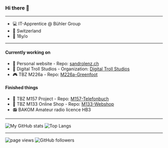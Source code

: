 ### Hi there 👋

---

- 💻 IT-Apprentice @ Bühler Group
- 🏡 Switzerland
- 🍰 18y/o

---
#### Currently working on
- 🎫 Personal website - Repo: [sandrolenz.ch](https://github.com/sandrolenz/sandrolenz.ch)
- 🧱 Digital Troll Studios - Organization: [Digital Troll Studios](https://github.com/digitaltrollstudios)
- 🎮 TBZ M226a - Repo: [M226a-Greenfoot](https://github.com/sandrolenz/M226a-Greenfoot)

#### Finished things
- 📗 TBZ M157 Project - Repo: [M157-Telefonbuch](https://github.com/sandrolenz/M157-Telefonbuch)
- 🛒 TBZ M133 Online Shop - Repo: [M133-Webshop](https://github.com/sandrolenz/M133-Webshop)
- 📻 BAKOM Amateur radio licence HB3
---

![My GitHub stats](https://github-readme-stats.vercel.app/api?username=sandrolenz&show_icons=true&theme=dark&count_private=true&hide=prs,issues&include_all_commits=true)
![Top Langs](https://github-readme-stats.vercel.app/api/top-langs/?username=sandrolenz&theme=dark&layout=compact) 

---

<p align="left">
  <a>
    <img src="https://komarev.com/ghpvc/?username=sandrolenz" alt="page views" />
  </a>
  </a>
  <a>
    <img alt="GitHub followers" src="https://img.shields.io/github/followers/sandrolenz?color=green&logo=github">
  </a>
</p>
